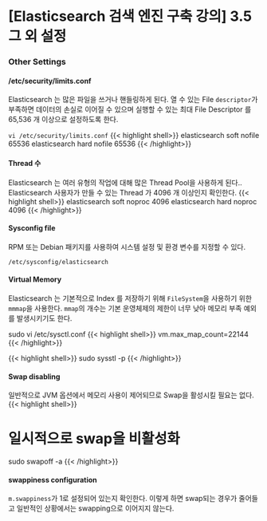 # [Elasticsearch 검색 엔진 구축 강의] 3.5 그 외 설정


### Other Settings
#### /etc/security/limits.conf
Elasticsearch 는 많은 파일을 쓰거나 핸들링하게 된다. 열 수 있는 File `descriptor`가 부족하면 데이터의 손실로 이어질 수 있으며 실행할 수 있는 최대 File Descriptor 를 65,536 개 이상으로 설정하도록 한다.

`vi /etc/security/limits.conf`
{{< highlight shell>}}
elasticsearch soft nofile 65536
elasticsearch hard nofile 65536
{{< /highlight>}}

#### Thread 수
Elasticsearch 는 여러 유형의 작업에 대해 많은 Thread Pool을 사용하게 된다.. Elasticsearch 사용자가 만들 수 있는 Thread 가 4096 개 이상인지 확인한다.
{{< highlight shell>}}
elasticsearch soft noproc 4096
elasticsearch hard noproc 4096
{{< /highlight>}}


#### Sysconfig file
RPM 또는 Debian 패키지를 사용하여 시스템 설정 및 환경 변수를 지정할 수 있다.
```shell
/etc/sysconfig/elasticsearch
```

#### Virtual Memory
Elasticsearch 는 기본적으로 Index 를 저장하기 위해 `FileSystem`을 사용하기 위한 `mmmap`을 사용한다. 
`mmap`의 개수는 기본 운영체제의 제한이 너무 낮아 메모리 부족 예외를 발생시키기도 한다.

sudo vi /etc/sysctl.conf
{{< highlight shell>}}
vm.max_map_count=22144
{{< /highlight>}}

{{< highlight shell>}}
sudo sysstl -p
{{< /highlight>}}

#### Swap disabling
일반적으로 JVM 옵션에서 메모리 사용이 제어되므로 Swap을 활성시킬 필요는 없다. 
{{< highlight shell>}}
# 일시적으로 swap을 비활성화
sudo swapoff -a
{{< /highlight>}}

#### swappiness configuration
`m.swappiness`가 1로 설정되어 있는지 확인한다. 이렇게 하면 swap되는 경우가 줄어들고 일반적인 상황에서는 swapping으로 이어지지 않는다.


